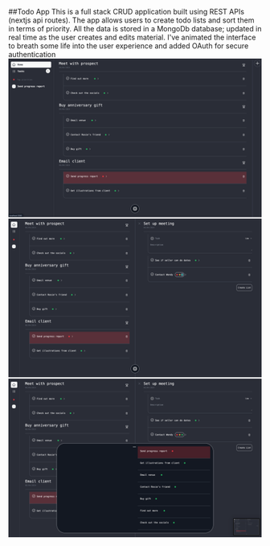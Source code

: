 ##Todo App
This is a full stack CRUD application built using REST APIs (nextjs api routes). The app allows users to create todo lists and sort them in terms of priority.
All the data is stored in a MongoDb database; updated in real time as the user creates and edits material.
I've animated the interface to breath some life into the user experience and added OAuth for secure authentication
![Page Image](/public/1.png)
![Page Image](/public/2.png)
![Page Image](/public/3.png)